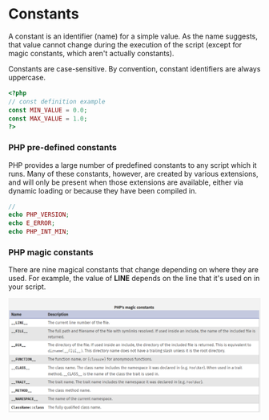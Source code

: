 # Constants

A constant is an identifier (name) for a simple value. As the name suggests, that value cannot change during the execution of the script (except for magic constants, which aren't actually constants).

Constants are case-sensitive. By convention, constant identifiers are always uppercase.

```php
<?php
// const definition example
const MIN_VALUE = 0.0;       
const MAX_VALUE = 1.0;        
?>
```

### PHP pre-defined constants

PHP provides a large number of predefined constants to any script which it runs. Many of these constants, however, are created by various extensions, and will only be present when those extensions are available, either via dynamic loading or because they have been compiled in.

```php
//
echo PHP_VERSION;
echo E_ERROR;
echo PHP_INT_MIN;
```


### PHP magic constants

There are nine magical constants that change depending on where they are used. For example, the value of __LINE__ depends on the line that it's used on in your script.

![img.png](img.png)